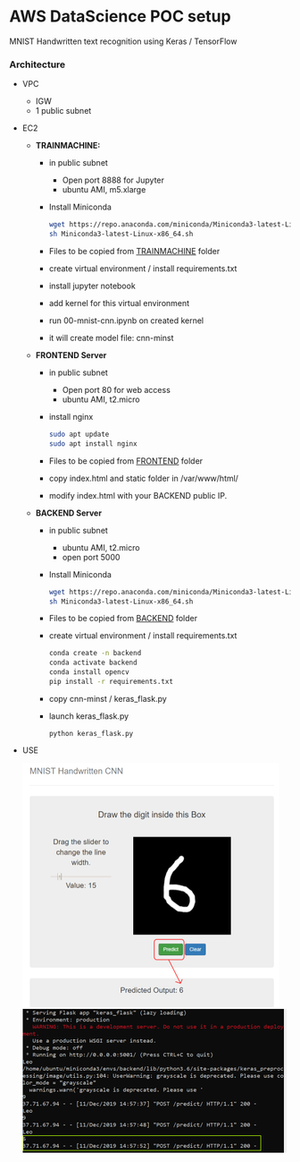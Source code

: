 # AWS DataScience POC setup

MNIST Handwritten text recognition using Keras / TensorFlow

### Architecture

- VPC

  - IGW
  - 1 public subnet

- EC2

  - **TRAINMACHINE:** 

    - in public subnet

      - Open port 8888 for Jupyter
      - ubuntu AMI, m5.xlarge
	  
	- Install Miniconda
  
      ```bash
      wget https://repo.anaconda.com/miniconda/Miniconda3-latest-Linux-x86_64.sh
	  sh Miniconda3-latest-Linux-x86_64.sh
      ```
  
	- Files to be copied from [TRAINMACHINE](TrainMachine/) folder
	
    - create virtual environment / install requirements.txt
  
    - install jupyter notebook
  
    - add kernel for this virtual environment
  
    - run 00-mnist-cnn.ipynb on created kernel
  
    - it will create model file: cnn-minst
  
    
  
  - **FRONTEND Server**
  
    - in public subnet
  
      - Open port 80 for web access
      - ubuntu AMI, t2.micro
  
    - install nginx
  
      ```bash
      sudo apt update
      sudo apt install nginx
      ```
    
	- Files to be copied from [FRONTEND](FrontEnd/) folder
		
    - copy index.html and static folder in /var/www/html/
		
    - modify index.html with your BACKEND public IP.
  
  
  
  - **BACKEND Server**
    
    - in public subnet
    
      - ubuntu AMI, t2.micro
      - open port 5000
    
    - Install Miniconda
    
      ```bash
      wget https://repo.anaconda.com/miniconda/Miniconda3-latest-Linux-x86_64.sh
      sh Miniconda3-latest-Linux-x86_64.sh
      ```
	  
    - Files to be copied from [BACKEND](BackEnd/) folder
		
    - create virtual environment / install requirements.txt
    
      ```bash
      conda create -n backend
      conda activate backend
      conda install opencv
      pip install -r requirements.txt
      ```
    
    - copy cnn-minst / keras_flask.py
		
    - launch keras_flask.py
    
      ```
      python keras_flask.py
      ```
  
- USE

  <img src="webinterface.png" alt="webinterface" style="zoom:50%;" />

  

  <img src="backend_Flask_answer.png" alt="backend_Flask_answer" style="zoom:50%;" />

  

